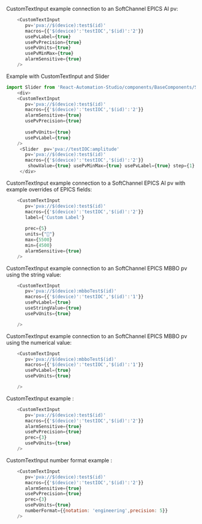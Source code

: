 
CustomTextInput example connection to an SoftChannel EPICS AI pv:

```js
    <CustomTextInput  
       pv='pva://$(device):test$(id)'
       macros={{'$(device)':'testIOC','$(id)':'2'}}
       usePvLabel={true}
       usePvPrecision={true}
       usePvUnits={true}
       usePvMinMax={true}
       alarmSensitive={true}
    />
```
Example with CustomTextInput and Slider
```js
import Slider from 'React-Automation-Studio/components/BaseComponents/Slider';
    <div>
    <CustomTextInput  
       pv='pva://$(device):test$(id)'
       macros={{'$(device)':'testIOC','$(id)':'2'}}
       alarmSensitive={true}
       usePvPrecision={true}
       
       usePvUnits={true}
       usePvLabel={true}
    />
     <Slider  pv='pva://testIOC:amplitude'  
       pv='pva://$(device):test$(id)'
       macros={{'$(device)':'testIOC','$(id)':'2'}}
        showValue={true} usePvMinMax={true} usePvLabel={true} step={1} usePvUnits={true}/>
     </div>
```



CustomTextInput example connection to a SoftChannel EPICS AI pv with example overrides of EPICS fields:

```js
    <CustomTextInput  
       pv='pva://$(device):test$(id)'
       macros={{'$(device)':'testIOC','$(id)':'2'}}
       label={'Custom Label'}
       
       prec={5}
       units={"🍕"}
       max={5500}
       min={4500}
       alarmSensitive={true}
    />
```

CustomTextInput example connection to an SoftChannel EPICS MBBO pv using the string value:

```js
    <CustomTextInput  
       pv='pva://$(device):mbboTest$(id)'
       macros={{'$(device)':'testIOC','$(id)':'1'}}
       usePvLabel={true}
       useStringValue={true}
       usePvUnits={true}

    />


```
CustomTextInput example connection to an SoftChannel EPICS MBBO pv using the numerical value:

```js
    <CustomTextInput  
       pv='pva://$(device):mbboTest$(id)'
       macros={{'$(device)':'testIOC','$(id)':'1'}}
       usePvLabel={true}
       usePvUnits={true}

    />


```

CustomTextInput example :

```js
    <CustomTextInput  
       pv='pva://$(device):test$(id)'
       macros={{'$(device)':'testIOC','$(id)':'2'}}
       alarmSensitive={true}
       usePvPrecision={true}
       prec={3}
       usePvUnits={true}
    />
```

CustomTextInput number format example :

```js
    <CustomTextInput  
       pv='pva://$(device):test$(id)'
       macros={{'$(device)':'testIOC','$(id)':'2'}}
       alarmSensitive={true}
       usePvPrecision={true}
       prec={3}
       usePvUnits={true}
       numberFormat={{notation: 'engineering',precision: 5}}
    />
```

